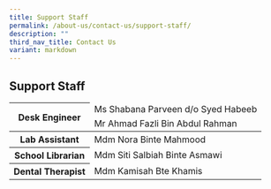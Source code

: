 ```yaml
---
title: Support Staff
permalink: /about-us/contact-us/support-staff/
description: ""
third_nav_title: Contact Us
variant: markdown
---
```

## **Support Staff**


<table>
<thead>
  <tr>
    <th rowspan="2">Desk Engineer</th>
    <td>Ms Shabana Parveen d/o Syed Habeeb </td>
  </tr>
  <tr>
    <td>Mr Ahmad Fazli Bin Abdul Rahman</td>
  </tr>
</thead>
<tbody>
  <tr>
    <th>Lab Assistant </th>
    <td>Mdm Nora Binte Mahmood</td>
  </tr>
  <tr>
    <th>School Librarian</th>
    <td>Mdm Siti Salbiah Binte Asmawi</td>
  </tr>
  <tr>
    <th>Dental Therapist</th>
    <td>Mdm Kamisah Bte Khamis </td>
  </tr>
</tbody>
</table>